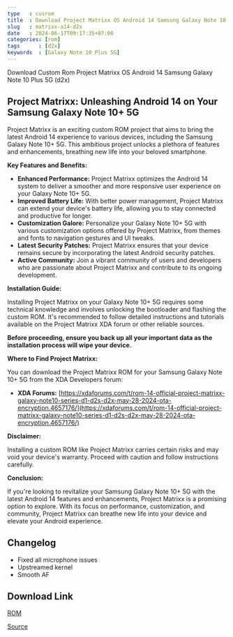 ```yaml
---
type   : cusrom
title  : Download Project Matrixx OS Android 14 Samsung Galaxy Note 10 Plus 5G
slug   : matrixx-a14-d2x
date   : 2024-06-17T09:17:35+07:00
categories: [rom]
tags      : [d2x]
keywords  : [Galaxy Note 10 Plus 5G]
---
```


Download Custom Rom Project Matrixx OS Android 14 Samsung Galaxy Note 10 Plus 5G (d2x)

## Project Matrixx: Unleashing Android 14 on Your Samsung Galaxy Note 10+ 5G

Project Matrixx is an exciting custom ROM project that aims to bring the latest Android 14 experience to various devices, including the Samsung Galaxy Note 10+ 5G. This ambitious project unlocks a plethora of features and enhancements, breathing new life into your beloved smartphone.

**Key Features and Benefits:**

* **Enhanced Performance:** Project Matrixx optimizes the Android 14 system to deliver a smoother and more responsive user experience on your Galaxy Note 10+ 5G.
* **Improved Battery Life:** With better power management, Project Matrixx can extend your device's battery life, allowing you to stay connected and productive for longer.
* **Customization Galore:** Personalize your Galaxy Note 10+ 5G with various customization options offered by Project Matrixx, from themes and fonts to navigation gestures and UI tweaks.
* **Latest Security Patches:** Project Matrixx ensures that your device remains secure by incorporating the latest Android security patches.
* **Active Community:** Join a vibrant community of users and developers who are passionate about Project Matrixx and contribute to its ongoing development.

**Installation Guide:**

Installing Project Matrixx on your Galaxy Note 10+ 5G requires some technical knowledge and involves unlocking the bootloader and flashing the custom ROM. It's recommended to follow detailed instructions and tutorials available on the Project Matrixx XDA forum or other reliable sources.

**Before proceeding, ensure you back up all your important data as the installation process will wipe your device.**

**Where to Find Project Matrixx:**

You can download the Project Matrixx ROM for your Samsung Galaxy Note 10+ 5G from the XDA Developers forum:

* **XDA Forums:** [https://xdaforums.com/t/rom-14-official-project-matrixx-galaxy-note10-series-d1-d2s-d2x-may-28-2024-ota-encryption.4657176/](https://xdaforums.com/t/rom-14-official-project-matrixx-galaxy-note10-series-d1-d2s-d2x-may-28-2024-ota-encryption.4657176/)

**Disclaimer:**

Installing a custom ROM like Project Matrixx carries certain risks and may void your device's warranty. Proceed with caution and follow instructions carefully.

**Conclusion:**

If you're looking to revitalize your Samsung Galaxy Note 10+ 5G with the latest Android 14 features and enhancements, Project Matrixx is a promising option to explore. With its focus on performance, customization, and community, Project Matrixx can breathe new life into your device and elevate your Android experience.

## Changelog
- Fixed all microphone issues
- Upstreamed kernel
- Smooth AF


## Download Link
[ROM](https://sourceforge.net/projects/projectmatrixx/files/Android-14/d2x/)

[Source](https://www.projectmatrixx.org/downloads/d2x)


